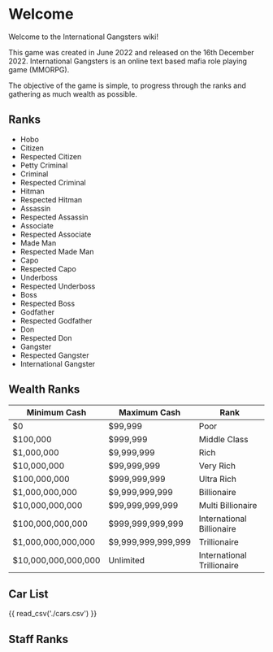 # Welcome

Welcome to the International Gangsters wiki!

This game was created in June 2022 and released on the 16th December 2022. International Gangsters is an online text based mafia role playing game (MMORPG).

The objective of the game is simple, to progress through the ranks and gathering as much wealth as possible.

## Ranks

- Hobo
- Citizen
- Respected Citizen
- Petty Criminal
- Criminal
- Respected Criminal
- Hitman
- Respected Hitman
- Assassin
- Respected Assassin
- Associate
- Respected Associate
- Made Man
- Respected Made Man
- Capo
- Respected Capo
- Underboss
- Respected Underboss
- Boss
- Respected Boss
- Godfather
- Respected Godfather
- Don
- Respected Don
- Gangster
- Respected Gangster
- International Gangster

## Wealth Ranks
| Minimum Cash | Maximum Cash | Rank |
| ---- | ---- | ---- |
| $0 | $99,999 | Poor |
| $100,000 | $999,999 | Middle Class |
| $1,000,000 | $9,999,999 | Rich |
| $10,000,000 | $99,999,999 | Very Rich |
| $100,000,000 | $999,999,999 | Ultra Rich |
| $1,000,000,000 | $9,999,999,999 | Billionaire |
| $10,000,000,000 | $99,999,999,999 | Multi Billionaire |
| $100,000,000,000 | $999,999,999,999 | International Billionaire |
| $1,000,000,000,000 | $9,999,999,999,999 | Trillionaire |
| $10,000,000,000,000 | Unlimited | International Trillionaire |

## Car List
{{ read_csv('./cars.csv') }}


## Staff Ranks
